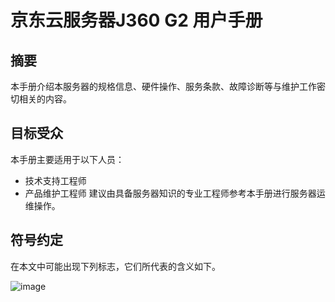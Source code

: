 # **京东云服务器J360 G2 用户手册**
## **摘要**
本手册介绍本服务器的规格信息、硬件操作、服务条款、故障诊断等与维护工作密切相关的内容。
## **目标受众**
本手册主要适用于以下人员：
- 技术支持工程师
- 产品维护工程师
建议由具备服务器知识的专业工程师参考本手册进行服务器运维操作。
## **符号约定**
在本文中可能出现下列标志，它们所代表的含义如下。

![image](https://user-images.githubusercontent.com/117898035/202653027-28a1827f-bc45-4c24-a614-93eaf6db4609.png)


